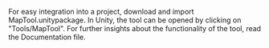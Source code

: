 For easy integration into a project, download and import MapTool.unitypackage.
In Unity, the tool can be opened by clicking on "Tools/MapTool". 
For further insights about the functionality of the tool, read the Documentation file.
